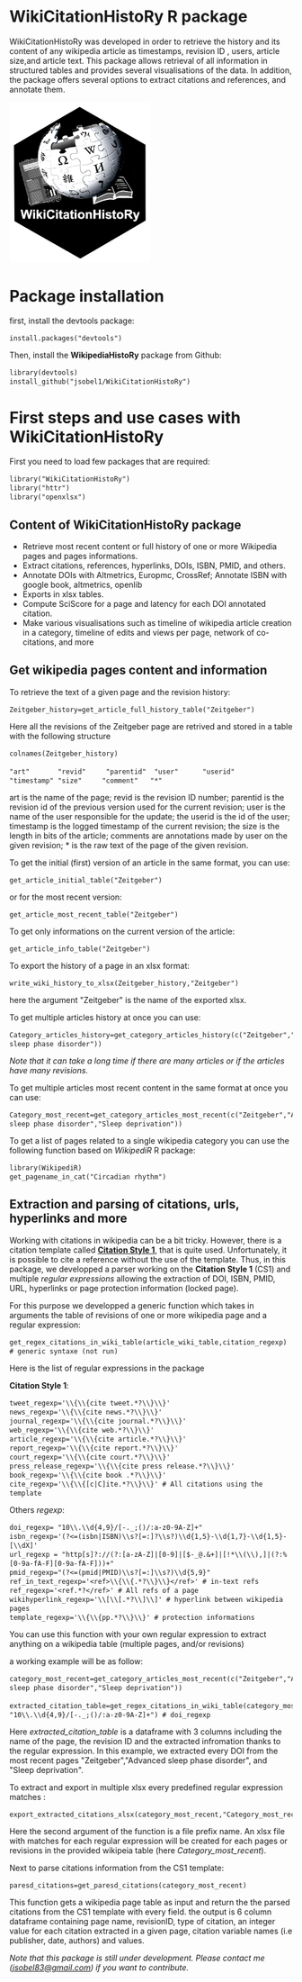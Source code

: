 # WikiCitationHistoRy R package

WikiCitationHistoRy was developed in order to retrieve the history and its content of any wikipedia article as timestamps, revision ID , users, article size,and article text. This package allows retrieval of all information in structured tables and provides several visualisations of the data. In addition, the package offers several options to extract citations and references, and annotate them.

<img src="https://github.com/jsobel1/WikiCitationHistoRy/blob/master/img/WikiHistory_logo_V3_test.png" width="250">


# Package installation

first, install the devtools package:

 	install.packages("devtools")

Then, install the **WikipediaHistoRy** package from Github:

	library(devtools)
	install_github("jsobel1/WikiCitationHistoRy")

# First steps and use cases with **WikiCitationHistoRy**

First you need to load few packages that are required:

	library("WikiCitationHistoRy")
	library("httr")
	library("openxlsx")

## Content of **WikiCitationHistoRy** package
- Retrieve most recent content or full history of one or more Wikipedia pages and pages informations.
- Extract citations, references, hyperlinks, DOIs, ISBN, PMID, and others.
- Annotate DOIs with Altmetrics, Europmc, CrossRef; Annotate ISBN with google book, altmetrics, openlib
- Exports in xlsx tables.
- Compute SciScore for a page and latency for each DOI annotated citation.
- Make various visualisations such as timeline of wikipedia article creation in a category, timeline of edits and views per page,
network of co-citations, and more  

## Get wikipedia pages content and information

To retrieve the text of a given page and the revision history:

	Zeitgeber_history=get_article_full_history_table("Zeitgeber")

Here all the revisions of the Zeitgeber page are retrived and stored in a table with the following structure

	colnames(Zeitgeber_history)

	"art"       "revid"     "parentid"  "user"      "userid"    "timestamp" "size"     "comment"   "*"      

art is the name of the page; revid is the revision ID number; parentid is the revision id of the previous version used for the current revision;  user is the name of the user responsible for the update; the userid is the id of the user; timestamp is the logged timestamp of the current revision; the size is the length in bits of the article; comments are annotations made by user on the given revision; * is the raw text of the page of the given revision.

To get the initial (first) version of an article in the same format, you can use:

	get_article_initial_table("Zeitgeber")

or for the most recent version:

	get_article_most_recent_table("Zeitgeber")

To get only informations on the current version of the article:

	get_article_info_table("Zeitgeber")

To export the history of a page in an xlsx format:

	write_wiki_history_to_xlsx(Zeitgeber_history,"Zeitgeber")

here the argument "Zeitgeber" is the name of the exported xlsx.

To get multiple articles history at once you can use:

	Category_articles_history=get_category_articles_history(c("Zeitgeber","Advanced sleep phase disorder"))

*Note that it can take a long time if there are many articles or if the articles have many revisions.*

To get multiple articles most recent content in the same format at once you can use:

	Category_most_recent=get_category_articles_most_recent(c("Zeitgeber","Advanced sleep phase disorder","Sleep deprivation"))

To get a list of pages related to a single wikipedia category you can use the following function based on *WikipediR* R package:

	library(WikipediR)
	get_pagename_in_cat("Circadian rhythm")

## Extraction and parsing of citations, urls, hyperlinks and more

Working with citations in wikipedia can be a bit tricky. However, there is a citation template called [**Citation Style 1**](https://en.wikipedia.org/wiki/Help:Citation_Style_1), that is quite used. Unfortunately, it is possible to cite a reference without the use of the template. Thus, in this package, we developped a parser working on the **Citation Style 1** (CS1) and multiple *regular expressions* allowing the extraction of DOI, ISBN, PMID, URL, hyperlinks or page protection information (locked page).  

For this purpose we developped a generic function which takes in arguments 
the table of revisions of one or more wikipedia page and a regular expression:

	get_regex_citations_in_wiki_table(article_wiki_table,citation_regexp) # generic syntaxe (not run)

Here is the list of regular expressions in the package

**Citation Style 1**:

	tweet_regexp='\\{\\{cite tweet.*?\\}\\}'
	news_regexp='\\{\\{cite news.*?\\}\\}'
	journal_regexp='\\{\\{cite journal.*?\\}\\}'
	web_regexp='\\{\\{cite web.*?\\}\\}'
	article_regexp='\\{\\{cite article.*?\\}\\}'
	report_regexp='\\{\\{cite report.*?\\}\\}'
	court_regexp='\\{\\{cite court.*?\\}\\}'
	press_release_regexp='\\{\\{cite press release.*?\\}\\}'
	book_regexp='\\{\\{cite book .*?\\}\\}'
	cite_regexp='\\{\\{[c|C]ite.*?\\}\\}' # All citations using the template

Others *regexp*:

	doi_regexp= "10\\.\\d{4,9}/[-._;()/:a-z0-9A-Z]+" 
	isbn_regexp='(?<=(isbn|ISBN)\\s?[=:]?\\s?)\\d{1,5}-\\d{1,7}-\\d{1,5}-[\\dX]' 
	url_regexp = "http[s]?://(?:[a-zA-Z]|[0-9]|[$-_@.&+]|[!*\\(\\),]|(?:%[0-9a-fA-F][0-9a-fA-F]))+"
	pmid_regexp="(?<=(pmid|PMID)\\s?[=:]\\s?)\\d{5,9}"
	ref_in_text_regexp='<ref>\\{\\{.*?\\}\\}</ref>' # in-text refs
	ref_regexp='<ref.*?</ref>' # All refs of a page
	wikihyperlink_regexp='\\[\\[.*?\\]\\]' # hyperlink between wikipedia pages
	template_regexp='\\{\\{pp.*?\\}\\}' # protection informations

You can use this function with your own regular expression to extract anything on a wikipedia table (multiple pages, and/or revisions)

a working example will be as follow:
	
	category_most_recent=get_category_articles_most_recent(c("Zeitgeber","Advanced sleep phase disorder","Sleep deprivation"))

 	extracted_citation_table=get_regex_citations_in_wiki_table(category_most_recent, "10\\.\\d{4,9}/[-._;()/:a-z0-9A-Z]+") # doi_regexp

Here *extracted_citation_table* is a dataframe with 3 columns including the name of the page, the revision ID and the extracted infromation thanks to the regular expression. In this example, we extracted every DOI from the most recent pages "Zeitgeber","Advanced sleep phase disorder", and "Sleep deprivation". 

To extract and export in multiple xlsx every predefined regular expression matches :

	export_extracted_citations_xlsx(category_most_recent,"Category_most_recent")

Here the second argument of the function is a file prefix name. An xlsx file with matches for each regular expression will be created for each pages or revisions in the provided wikipeia table (here *Category_most_recent*).


Next to parse citations information from the CS1 template:

	paresd_citations=get_paresd_citations(category_most_recent)

This function gets a wikipedia page table as input and return the the parsed citations from the CS1 template with every field.
the output is  6 column dataframe containing page name, revisionID, type of citation,
an integer value for each citation extracted in a given page, citation variable names (i.e publisher, date, authors)
and values.

*Note that this package is still under development. Please contact me (jsobel83@gmail.com) if you want to contribute.*










